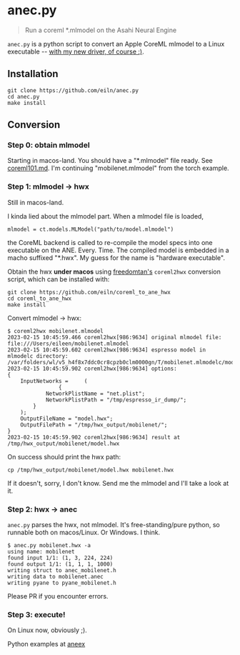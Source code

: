 
# anec.py

> Run a coreml *.mlmodel on the Asahi Neural Engine


`anec.py` is a python script to convert
an Apple CoreML mlmodel to a Linux executable --
[with my new driver, of course :)](https://github.com/eiln/ane).




## Installation

	git clone https://github.com/eiln/anec.py
	cd anec.py
	make install




## Conversion


### Step 0: obtain mlmodel


Starting in macos-land.
You should have a "*.mlmodel" file ready.
See [coreml101.md](coreml101.md).
I'm continuing "mobilenet.mlmodel" from the torch example.


### Step 1: mlmodel -> hwx


Still in macos-land.

I kinda lied about the mlmodel part.
When a mlmodel file is loaded,


	mlmodel = ct.models.MLModel("path/to/model.mlmodel")


the CoreML backend is called to re-compile the
model specs into one executable on the ANE. Every. Time.
The compiled model is embedded in a macho suffixed "*.hwx".
My guess for the name is "hardware executable".

Obtain the hwx **under macos** using 
[freedomtan's](https://github.com/freedomtan/coreml_to_ane_hwx) `coreml2hwx`
conversion script, which can be installed with:

	git clone https://github.com/eiln/coreml_to_ane_hwx
	cd coreml_to_ane_hwx
	make install


Convert mlmodel -> hwx:


	$ coreml2hwx mobilenet.mlmodel 
	2023-02-15 10:45:59.466 coreml2hwx[986:9634] original mlmodel file: file:///Users/eileen/mobilenet.mlmodel 
	2023-02-15 10:45:59.602 coreml2hwx[986:9634] espresso model in mlmodelc directory: /var/folders/wl/v5_h4f8x7ddc0cr8cpzb0clm0000gn/T/mobilenet.mlmodelc/model.espresso.net 
	2023-02-15 10:45:59.902 coreml2hwx[986:9634] options:
	{
	    InputNetworks =     (
	                {
	            NetworkPlistName = "net.plist";
	            NetworkPlistPath = "/tmp/espresso_ir_dump/";
	        }
	    );
	    OutputFileName = "model.hwx";
	    OutputFilePath = "/tmp/hwx_output/mobilenet/";
	}
	2023-02-15 10:45:59.902 coreml2hwx[986:9634] result at /tmp/hwx_output/mobilenet/model.hwx



On success should print the hwx path:

	cp /tmp/hwx_output/mobilenet/model.hwx mobilenet.hwx


If it doesn't, sorry, I don't know.
Send me the mlmodel and I'll take a look at it.



### Step 2: hwx -> anec


`anec.py` parses the hwx, not mlmodel.
It's free-standing/pure python, so runnable both on macos/Linux.
Or Windows. I think.


	$ anec.py mobilenet.hwx -a
	using name: mobilenet
	found input 1/1: (1, 3, 224, 224)
	found output 1/1: (1, 1, 1, 1000)
	writing struct to anec_mobilenet.h
	writing data to mobilenet.anec
	writing pyane to pyane_mobilenet.h


Please PR if you encounter errors.



### Step 3: execute!


On Linux now, obviously ;).

Python examples at [aneex](https://github.com/eiln/aneex)

